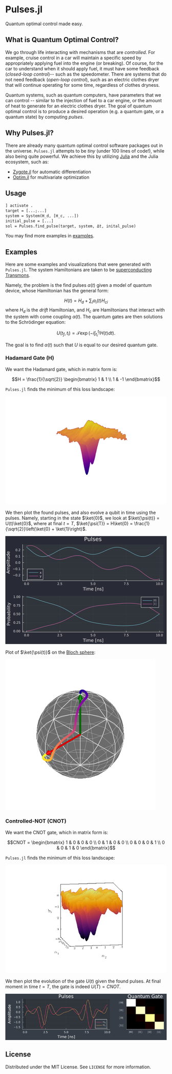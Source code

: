 # Pulses.jl

Quantum optimal control made easy. 

## What is Quantum Optimal Control?

We go through life interacting with mechanisms that are _controlled_. For example, cruise control in a car will maintain a specific speed by appropriately applying fuel into the engine (or breaking). Of course, for the car to understand when it should apply fuel, it must have some feedback (_closed-loop control_)-- such as the speedometer. There are systems that do not need feedback (_open-loop control_), such as an electric clothes dryer that will continue operating for some time, regardless of clothes dryness.

Quantum systems, such as quantum computers, have parameters that we can control -- similar to the injection of fuel to a car engine, or the amount of heat to generate for an electric clothes dryer. The goal of quantum optimal control is to produce a desired operation (e.g. a quantum gate, or a quantum state) by computing _pulses_.

## Why Pulses.jl?

There are already many quantum optimal control software packages out in the universe. `Pulses.jl` attempts to be _tiny_ (under 100 lines of code!), while also being quite powerful. We achieve this by utilizing [Julia](https://julialang.org/) and the Julia ecosystem, such as:

- [Zygote.jl](https://github.com/FluxML/Zygote.jl) for automatic differentiation
- [Optim.jl](https://github.com/JuliaNLSolvers/Optim.jl) for multivariate optimization

## Usage

```julia-repl
] activate .
target = [...;...]
system = System(H_d, [H_c, ...])
initial_pulse = [...]
sol = Pulses.find_pulse(target, system, Δt, inital_pulse)
```

You may find more examples in [examples](examples).

## Examples

Here are some examples and visualizations that were generated with `Pulses.jl`. The system Hamiltonians are taken to be [superconducting Transmons](https://en.wikipedia.org/wiki/Transmon).

Namely, the problem is the find pulses $\alpha(t)$ given a model of quantum device, whose Hamiltonian has the general form:

$$H(t) = H_d + \sum_i \alpha_i(t) H_{ci}$$
where $H_d$ is the _drift_ Hamiltonian, and $H_c$ are Hamiltonians that interact with the system with come coupling $\alpha(t)$. The quantum gates are then solutions to the Schrödinger equation:

$$U(t_f, t_i) = \mathcal{T} \exp\left(-i \int_{t_i}^{t_f} H(t) dt\right).$$

The goal is to find $\alpha(t)$ such that $U$ is equal to our desired quantum gate.

### Hadamard Gate (H)

We want the Hadamard gate, which in matrix form is:

```math
H = \frac{1}{\sqrt{2}} \begin{bmatrix} 1 & 1 \\ 1 & -1 \end{bmatrix}
```

`Pulses.jl` finds the minimum of this loss landscape:

![Loss landscape](images/fun_loss_landscape.gif)

We then plot the found pulses, and also evolve a qubit in time using the pulses. Namely, starting in the state $\ket{0}$, we look at $\ket{\psi(t)} = U(t)\ket{0}$, where at final $t=T$, $\ket{\psi(T)} = H\ket{0} = \frac{1}{\sqrt{2}}\left(\ket{0} + \ket{1}\right)$.

![Pulses for Hadamard gate](images/hadamard.svg)

Plot of $\ket{\psi(t)}$ on the [Bloch sphere](https://en.wikipedia.org/wiki/Bloch_sphere):

![Pulses for Hadamard gate](images/hadamard-bloch.png)


### Controlled-NOT (CNOT)

We want the CNOT gate, which in matrix form is:

```math
CNOT = \begin{bmatrix} 1 & 0 & 0 & 0 \\ 0 & 1 & 0 & 0 \\ 0 & 0 & 0 & 1 \\ 0 & 0 & 1 & 0 \end{bmatrix}
```

`Pulses.jl` finds the minimum of this loss landscape:

![CNOT](images/cnot_plot_loss.gif)

We then plot the evolution of the gate $U(t)$ given the found pulses. At final moment in time $t=T$, the gate is indeed $U(T) = CNOT$.

![CNOT](images/cnot_plot_gate.gif)


## License

Distributed under the MIT License. See `LICENSE` for more information.
